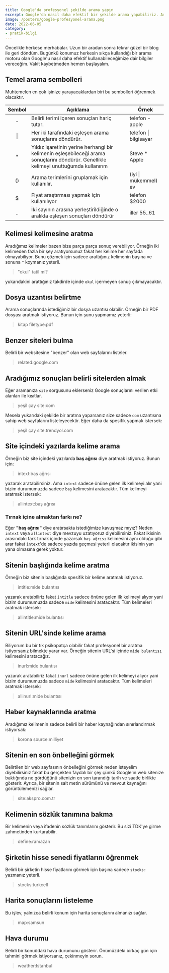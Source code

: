 ```yaml
---
title: Google'da profesyonel şekilde arama yapın
excerpt: Google'da nasıl daha efektif bir şekilde arama yapabiliriz. Aradığımız cevaba nasıl hızlı ulaşırız. Google'u daha profesyonel kullanmak.
image: /posters/google-profesyonel-arama.png
date: 2022-06-05
category:
- pratik-bilgi
---
```


Öncelikle herkese merhabalar. Uzun bir aradan sonra tekrar güzel bir blog ile geri döndüm. Bugünkü konumuz herkesin sıkça kullandığı bir arama motoru olan Google'u nasıl daha efektif kullanabileceğimize dair bilgiler vereceğim. Vakit kaybetmeden hemen başlayalım.

## Temel arama sembolleri
Muhtemelen en çok işinize yarayacaklardan biri bu sembolleri öğrenmek olacaktır.

|  Sembol  | Açıklama                                                                                                                              | Örnek                     |
|:--------:|---------------------------------------------------------------------------------------------------------------------------------------|---------------------------|
|    -     | Belirli terimi içeren sonuçları hariç tutar.                                                                                          | telefon -apple            |
|  &#124;  | Her iki tarafındaki eşleşen arama sonuçlarını döndürür.                                                                               | telefon &#124; bilgisayar |
|    *     | Yıldız işaretinin yerine herhangi bir kelimenin eşleşebileceği arama sonuçlarını döndürür. Genellikle kelimeyi unuttuğumda kullanırım | Steve * Apple             |
|    ()    | Arama terimlerini gruplamak için kullanılır.                                                                                          | (iyi &#124; mükemmel) ev  |
|    $     | Fiyat araştırması yapmak için kullanılıyor                                                                                            | telefon $2000             |
|    ..    | İki sayının arasına yerleştirildiğinde o aralıkla eşleşen sonuçları döndürür                                                          | iller 55..61              |

## Kelimesi kelimesine aratma
Aradığımız kelimeler bazen bize parça parça sonuç verebiliyor. Örneğin iki kelimeden fazla bir şey aratıyorsunuz fakat her kelime her sayfada olmayabiliyor. Bunu çözmek için sadece arattığınız kelimenin başına ve sonuna `"` koymanız yeterli.

> "okul" tatil mi?

yukarıdakini arattığınız takdirde içinde `okul` içermeyen sonuç çıkmayacaktır.

## Dosya uzantısı belirtme
Arama sonuçlarında istediğimiz bir dosya uzantısı olabilir. Örneğin bir PDF dosyası aratmak istiyoruz. Bunun için şunu yapmamız yeterli:

> kitap filetype:pdf

## Benzer siteleri bulma
Belirli bir websitesine "benzer" olan web sayfalarını listeler.

> related:google.com

## Aradığımız sonuçları belirli sitelerden almak
Eğer aramanıza `site` sorgusunu eklerseniz Google sonuçlarını verilen etki alanları ile kısıtlar.

> yeşil çay site:com

Mesela yukarıdaki şekilde bir aratma yaparsanız size sadece `com` uzantısına sahip web sayfalarını listeleyecektir. Eğer daha da spesifik yapmak istersek:

> yeşil çay site:trendyol.com

## Site içindeki yazılarda kelime arama
Örneğin biz site içindeki yazılarda **baş ağrısı** diye aratmak istiyoruz. Bunun için:

> intext:baş ağrısı

yazarak aratabilirsiniz. Ama `intext` sadece önüne gelen ilk kelimeyi alır yani bizim durumumuzda sadece `baş` kelimesini aratacaktır. Tüm kelimeyi aratmak istersek:

> allintext:baş ağrısı

### Tırnak içine almaktan farkı ne?
Eğer **"baş ağrısı"** diye aratırsakta istediğimize kavuşmaz mıyız? Neden `intext` veya `allintext` diye mevzuyu uzatıyoruz diyebilirsiniz. Fakat ikisinin arasındaki fark tırnak içinde yazarsak `baş ağrısı` kelimesini aynı olduğu gibi arar fakat `intext`'de sadece yazıda geçmesi yeterli olacaktır ikisinin yan yana olmasına gerek yoktur.

## Sitenin başlığında kelime aratma
Örneğin biz sitenin başlığında spesifik bir kelime aratmak istiyoruz.

> intitle:mide bulantısı

yazarak aratabiliriz fakat `intitle` sadece önüne gelen ilk kelimeyi alıyor yani bizim durumumuzda sadece `mide` kelimesini aratacaktır. Tüm kelimeleri aratmak istersek: 

> allintitle:mide bulantısı

## Sitenin URL'sinde kelime arama
Biliyorum bu bir tık psikopatça olabilir fakat profesyonel bir aratma istiyorsanız bilmekte yarar var. Örneğin sitenin URL'si içinde `mide bulantısı` kelimesini aratacağız.

> inurl:mide bulantısı

yazarak aratabiliriz fakat `inurl` sadece önüne gelen ilk kelimeyi alıyor yani bizim durumumuzda sadece `mide` kelimesini aratacaktır. Tüm kelimeleri aratmak istersek: 

> allinurl:mide bulantısı

## Haber kaynaklarında aratma
Aradığımız kelimenin sadece belirli bir haber kaynağından sınırlandırmak istiyorsak:

> korona source:milliyet

## Sitenin en son önbelleğini görmek
Belirtilen bir web sayfasının önbelleğini görmek neden isteyelim diyebilirsiniz fakat bu gerçekten faydalı bir şey çünkü Google'ın web sitenize baktığında ne gördüğünü sitenizin en son tarandığı tarih ve saatle birlikte gösterir. Ayrıca, bir sitenin salt metin sürümünü ve mevcut kaynağını görüntülemenizi sağlar.

> site:akspro.com.tr

## Kelimenin sözlük tanımına bakma
Bir kelimenin veya ifadenin sözlük tanımlarını gösterir. Bu sizi TDK'ye girme zahmetinden kurtarabilir.

> define:ramazan

## Şirketin hisse senedi fiyatlarını öğrenmek
Belirli bir şirketin hisse fiyatlarını görmek için başına sadece `stocks:` yazmanız yeterli.

> stocks:turkcell

## Harita sonuçlarını listeleme
Bu işlev, yalnızca belirli konum için harita sonuçlarını almanızı sağlar. 

> map:samsun

## Hava durumu
Belirli bir konuödaki hava durumunu gösterir. Önümüzdeki birkaç gün için tahmini görmek istiyorsanız, çekinmeyin sorun.

> weather:Istanbul
